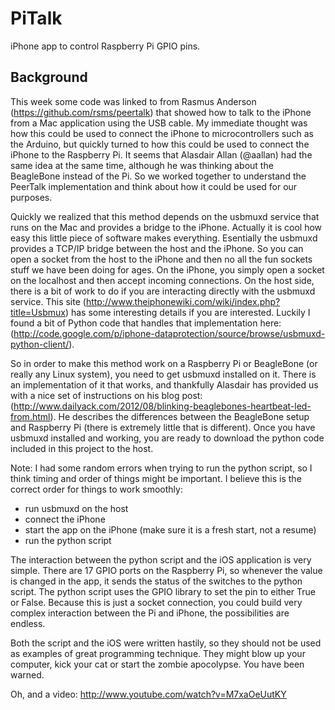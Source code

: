 PiTalk
======

iPhone app to control Raspberry Pi GPIO pins.

Background
------

This week some code was linked to from Rasmus Anderson (https://github.com/rsms/peertalk) that showed how to talk to the iPhone from a Mac application using the USB cable. My immediate thought was how this could be used to connect the iPhone to microcontrollers such as the Arduino, but quickly turned to how this could be used to connect the iPhone to the Raspberry Pi. It seems that Alasdair Allan (@aallan) had the same idea at the same time, although he was thinking about the BeagleBone instead of the Pi. So we worked together to understand the PeerTalk implementation and think about how it could be used for our purposes.

Quickly we realized that this method depends on the usbmuxd service that runs on the Mac and provides a bridge to the iPhone. Actually it is cool how easy this little piece of software makes everything. Esentially the usbmuxd provides a TCP/IP bridge between the host and the iPhone. So you can open a socket from the host to the iPhone and then no all the fun sockets stuff we have been doing for ages. On the iPhone, you simply open a socket on the localhost and then accept incoming connections. On the host side, there is a bit of work to do if you are interacting directly with the usbmuxd service. This site (http://www.theiphonewiki.com/wiki/index.php?title=Usbmux) has some interesting details if you are interested. Luckily I found a bit of Python code that handles that implementation here: (http://code.google.com/p/iphone-dataprotection/source/browse/usbmuxd-python-client/).

So in order to make this method work on a Raspberry Pi or BeagleBone (or really any Linux system), you need to get usbmuxd installed on it. There is an implementation of it that works, and thankfully Alasdair has provided us with a nice set of instructions on his blog post: (http://www.dailyack.com/2012/08/blinking-beaglebones-heartbeat-led-from.html). He describes the differences between the BeagleBone setup and Raspberry Pi (there is extremely little that is different). Once you have usbmuxd installed and working, you are ready to download the python code included in this project to the host.

Note: I had some random errors when trying to run the python script, so I think timing and order of things might be important. I believe this is the correct order for things to work smoothly:
  - run usbmuxd on the host
  - connect the iPhone
  - start the app on the iPhone (make sure it is a fresh start, not a resume)
  - run the python script

 The interaction between the python script and the iOS application is very simple. There are 17 GPIO ports on the Raspberry Pi, so whenever the value is changed in the app, it sends the status of the switches to the python script. The python script uses the GPIO library to set the pin to either True or False. Because this is just a socket connection, you could build very complex interaction between the Pi and iPhone, the possibilities are endless.

 Both the script and the iOS were written hastily, so they should not be used as examples of great programming technique. They might blow up your computer, kick your cat or start the zombie apocolypse. You have been warned.

 Oh, and a video:
 http://www.youtube.com/watch?v=M7xaOeUutKY
 
